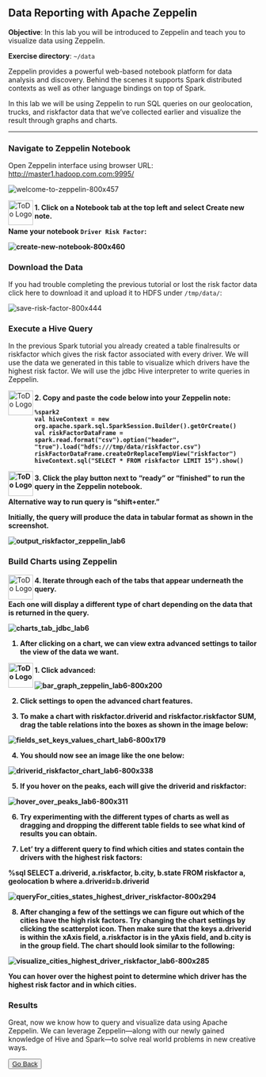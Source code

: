## Data Reporting with Apache Zeppelin

**Objective**: In this lab you will be introduced to Zeppelin and teach you to visualize data using Zeppelin.

**Exercise directory**: `~/data`

Zeppelin provides a powerful web-based notebook platform for data analysis and discovery.
Behind the scenes it supports Spark distributed contexts as well as other language bindings on top of Spark.

In this lab we will be using Zeppelin to run SQL queries on our geolocation, trucks, and
riskfactor data that we’ve collected earlier and visualize the result through graphs and charts.


----

### Navigate to Zeppelin Notebook

Open Zeppelin interface using browser URL: http://master1.hadoop.com.com:9995/

![welcome-to-zeppelin-800x457](https://user-images.githubusercontent.com/558905/54872184-87c86080-4d96-11e9-9aca-2ccedb5df409.jpg)

<img src="https://user-images.githubusercontent.com/558905/40613898-7a6c70d6-624e-11e8-9178-7bde851ac7bd.png" align="left" width="50" height="50" title="ToDo Logo" />
<h4>1. Click on a Notebook tab at the top left and select Create new note. 

Name your notebook `Driver Risk Factor`:

![create-new-notebook-800x460](https://user-images.githubusercontent.com/558905/54872175-872fca00-4d96-11e9-9426-a42f46a7b94c.jpg)

### Download the Data

If you had trouble completing the previous tutorial or lost the risk factor data click here to download it and upload it to HDFS under `/tmp/data/`:

![save-risk-factor-800x444](https://user-images.githubusercontent.com/558905/54872182-87c86080-4d96-11e9-9fb4-b4a03b351364.jpg)

### Execute a Hive Query

In the previous Spark tutorial you already created a table finalresults or riskfactor which gives the risk factor associated with every driver. We will use the data we generated in this table to visualize which drivers have the highest risk factor. We will use the jdbc Hive interpreter to write queries in Zeppelin.

<img src="https://user-images.githubusercontent.com/558905/40613898-7a6c70d6-624e-11e8-9178-7bde851ac7bd.png" align="left" width="50" height="50" title="ToDo Logo" />
<h4>2.  Copy and paste the code below into your Zeppelin note:

```
%spark2
val hiveContext = new org.apache.spark.sql.SparkSession.Builder().getOrCreate()
val riskFactorDataFrame = spark.read.format("csv").option("header", "true").load("hdfs:///tmp/data/riskfactor.csv")
riskFactorDataFrame.createOrReplaceTempView("riskfactor")
hiveContext.sql("SELECT * FROM riskfactor LIMIT 15").show()
```

<img src="https://user-images.githubusercontent.com/558905/40613898-7a6c70d6-624e-11e8-9178-7bde851ac7bd.png" align="left" width="50" height="50" title="ToDo Logo" />
<h4>3. Click the play button next to “ready” or “finished” to run the query in the Zeppelin notebook.

Alternative way to run query is “shift+enter.”

Initially, the query will produce the data in tabular format as shown in the screenshot.

![output_riskfactor_zeppelin_lab6](https://user-images.githubusercontent.com/558905/54872180-87c86080-4d96-11e9-86b0-5b0a51241bdb.png)

### Build Charts using Zeppelin

<img src="https://user-images.githubusercontent.com/558905/40613898-7a6c70d6-624e-11e8-9178-7bde851ac7bd.png" align="left" width="50" height="50" title="ToDo Logo" />
<h4>4. Iterate through each of the tabs that appear underneath the query.

Each one will display a different type of chart depending on the data that is returned in the query.

![charts_tab_jdbc_lab6](https://user-images.githubusercontent.com/558905/54872173-872fca00-4d96-11e9-8797-396586f76fee.png)

1. After clicking on a chart, we can view extra advanced settings to tailor the view of the data we want.

<img src="https://user-images.githubusercontent.com/558905/40613898-7a6c70d6-624e-11e8-9178-7bde851ac7bd.png" align="left" width="50" height="50" title="ToDo Logo" />
<h4>1. Click advanced:

![bar_graph_zeppelin_lab6-800x200](https://user-images.githubusercontent.com/558905/54872172-872fca00-4d96-11e9-9bd0-fe7c450e9859.png)

2. Click settings to open the advanced chart features.

3. To make a chart with riskfactor.driverid and riskfactor.riskfactor SUM, drag the table relations into the boxes as shown in the image below:

![fields_set_keys_values_chart_lab6-800x179](https://user-images.githubusercontent.com/558905/54872177-872fca00-4d96-11e9-8120-af92d33160c5.png)

4. You should now see an image like the one below:

![driverid_riskfactor_chart_lab6-800x338](https://user-images.githubusercontent.com/558905/54872176-872fca00-4d96-11e9-81c0-0c8f3cab0b9f.png)

5. If you hover on the peaks, each will give the driverid and riskfactor:

![hover_over_peaks_lab6-800x311](https://user-images.githubusercontent.com/558905/54872178-872fca00-4d96-11e9-961b-317688ebddab.png)

6. Try experimenting with the different types of charts as well as dragging and
dropping the different table fields to see what kind of results you can obtain.

7. Let’ try a different query to find which cities and states contain the drivers with the highest risk factors:

%sql
SELECT a.driverid, a.riskfactor, b.city, b.state
FROM riskfactor a, geolocation b where a.driverid=b.driverid

![queryFor_cities_states_highest_driver_riskfactor-800x294](https://user-images.githubusercontent.com/558905/54872181-87c86080-4d96-11e9-8a04-ec5033469e8b.png)

8. After changing a few of the settings we can figure out which of the cities have the high risk factors.
Try changing the chart settings by clicking the scatterplot icon. Then make sure that the keys a.driverid
is within the xAxis field, a.riskfactor is in the yAxis field, and b.city is in the group field.
The chart should look similar to the following:

![visualize_cities_highest_driver_riskfactor_lab6-800x285](https://user-images.githubusercontent.com/558905/54872183-87c86080-4d96-11e9-9c6d-a3b6d738a9c0.png)

You can hover over the highest point to determine which driver has the highest risk factor and in which cities.

### Results

Great, now we know how to query and visualize data using Apache Zeppelin. We can leverage Zeppelin—along with our newly gained knowledge of Hive and Spark—to solve real world problems in new creative ways.

<button type="button"><a href="https://virtuant.github.io/hadoop-overview-spark-hwx/">Go Back</a></button>
<br>
<br>